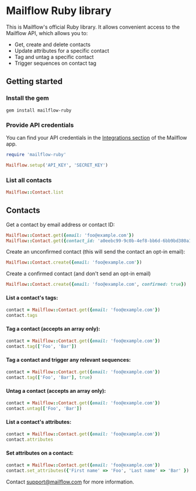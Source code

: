 # Mailflow Ruby library

This is Mailflow's official Ruby library. It allows convenient access to the Mailflow API, which allows you to:

* Get, create and delete contacts
* Update attributes for a specific contact
* Tag and untag a specific contact
* Trigger sequences on contact tag

## Getting started

### Install the gem

    gem install mailflow-ruby

### Provide API credentials

You can find your API credentials in the [Integrations section](https://mailflow.com/integrations/mailflow) of the Mailflow app.

```ruby
require 'mailflow-ruby'

Mailflow.setup('API_KEY', 'SECRET_KEY')
```

### List all contacts

```ruby
Mailflow::Contact.list
```

## Contacts

Get a contact by email address or contact ID:

```ruby
Mailflow::Contact.get({email: 'foo@example.com'})
Mailflow::Contact.get({contact_id: 'a0eebc99-9c0b-4ef8-bb6d-6bb9bd380a11'})
```

Create an unconfirmed contact (this will send the contact an opt-in email):

```ruby
Mailflow::Contact.create({email: 'foo@example.com'})
```

Create a confirmed contact (and don't send an opt-in email)

```ruby
Mailflow::Contact.create({email: 'foo@example.com', confirmed: true})
```

#### List a contact's tags:

```ruby
contact = Mailflow::Contact.get({email: 'foo@example.com'})
contact.tags
```

#### Tag a contact (accepts an array only):

```ruby
contact = Mailflow::Contact.get({email: 'foo@example.com'})
contact.tag(['Foo', 'Bar'])
```

#### Tag a contact and trigger any relevant sequences:

```ruby
contact = Mailflow::Contact.get({email: 'foo@example.com'})
contact.tag(['Foo', 'Bar'], true)
```

#### Untag a contact (accepts an array only):

```ruby
contact = Mailflow::Contact.get({email: 'foo@example.com'})
contact.untag(['Foo', 'Bar'])
```

#### List a contact's attributes:

```ruby
contact = Mailflow::Contact.get({email: 'foo@example.com'})
contact.attributes
```

#### Set attributes on a contact:

```ruby
contact = Mailflow::Contact.get({email: 'foo@example.com'})
contact.set_attributes({'First name' => 'Foo', 'Last name' => 'Bar' })
```

Contact support@mailflow.com for more information.
